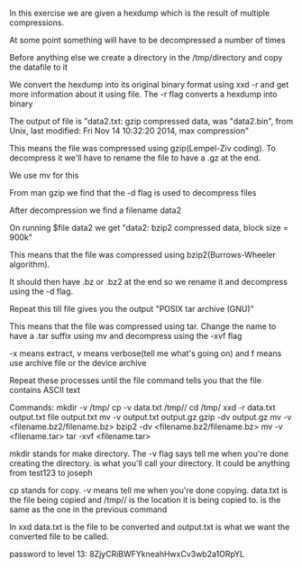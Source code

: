 In this exercise we are given a hexdump which is the result of multiple compressions.

At some point something will have to be decompressed a number of times

Before anything else we create a directory in the /tmp/directory and copy the datafile to it

We convert the hexdump into its original binary format using xxd -r and get more information about it using file. The -r flag converts a hexdump into binary

The output of file is "data2.txt: gzip compressed data, was "data2.bin", from Unix, last modified: Fri Nov 14 10:32:20 2014, max compression"

This means the file was compressed using gzip(Lempel-Ziv coding). To decompress it we'll have to rename the file to have a .gz at the end.

We use mv for this

From man gzip we find that the -d flag is used to decompress files

After decompression we find a filename data2

On running $file data2 we get "data2: bzip2 compressed data, block size = 900k"

This means that the file was compressed using bzip2(Burrows-Wheeler algorithm).

It should then have .bz or .bz2 at the end so we rename it and decompress using the -d flag.

Repeat this till file gives you the output "POSIX tar archive (GNU)"

This means that the file was compressed using tar. Change the name to have a .tar suffix using mv and decompress using the -xvf flag

-x means extract, v means verbose(tell me what's going on) and f means use archive file or the device archive

Repeat these processes until the file command tells you that the file contains ASCII text




Commands: mkdir -v /tmp/<directory-name>
          cp -v data.txt /tmp/<directory-name>/
          cd /tmp/<directory-name>
          xxd -r data.txt output.txt
          file output.txt
          mv -v output.txt output.gz
          gzip -dv output.gz
          mv -v <filename> <filename.bz2/filename.bz>
          bzip2 -dv <filename.bz2/filename.bz>
          mv -v <filename> <filename.tar>
          tar -xvf <filename.tar>

mkdir stands for make directory. The -v flag says tell me when you're done creating the directory. <directory-name> is what you'll call your directory. It could be anything from test123 to joseph

cp stands for copy. -v means tell me when you're done copying. data.txt is the file being copied and /tmp/<directory-name>/ is the location it is being copied to. <directory-name> is the same as the one in the previous command

In xxd data.txt is the file to be converted and output.txt is what we want the converted file to be called.




password to level 13: 8ZjyCRiBWFYkneahHwxCv3wb2a1ORpYL



